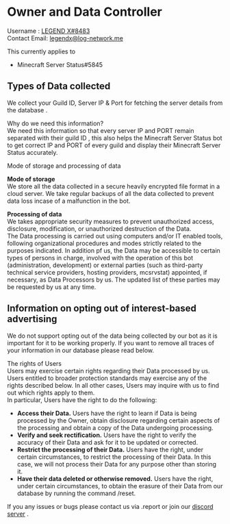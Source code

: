 
# Owner and Data Controller

Username : [LEGEND X#8483](https://discord.com/users/515812621509853205)  
Contact Email: [legendx@log-network.me](mailto:legendx@log-network.me?subject=Minecraft%20Server%20Status%20Bot%20Help)  
  
This currently applies to

-   Minecraft Server Status#5845

## Types of Data collected

We collect your Guild ID, Server IP & Port for fetching the server details from the database .  
  
Why do we need this information?  
We need this information so that every server IP and PORT remain separated with their guild ID , this also helps the Minecraft Server Status bot to get correct IP and PORT of every guild and display their Minecraft Server Status accurately.  
  
Mode of storage and processing of data  
  
**Mode of storage**  
We store all the data collected in a secure heavily encrypted file format in a cloud server. We take regular backups of all the data collected to prevent data loss incase of a malfunction in the bot.  
  
**Processing of data**  
We takes appropriate security measures to prevent unauthorized access, disclosure, modification, or unauthorized destruction of the Data.  
The Data processing is carried out using computers and/or IT enabled tools, following organizational procedures and modes strictly related to the purposes indicated. In addition pf us, the Data may be accessible to certain types of persons in charge, involved with the operation of this bot (administration, development) or external parties (such as third-party technical service providers, hosting providers, mcsrvstat) appointed, if necessary, as Data Processors by us. The updated list of these parties may be requested by us at any time.  
  

## Information on opting out of interest-based advertising

We do not support opting out of the data being collected by our bot as it is important for it to be working properly. If you want to remove all traces of your information in our database please read below.  
  
The rights of Users  
Users may exercise certain rights regarding their Data processed by us.  
Users entitled to broader protection standards may exercise any of the rights described below. In all other cases, Users may inquire with us to find out which rights apply to them.  
In particular, Users have the right to do the following:

-   **Access their Data.** Users have the right to learn if Data is being processed by the Owner, obtain disclosure regarding certain aspects of the processing and obtain a copy of the Data undergoing processing.
-   **Verify and seek rectification.** Users have the right to verify the accuracy of their Data and ask for it to be updated or corrected.
-   **Restrict the processing of their Data.** Users have the right, under certain circumstances, to restrict the processing of their Data. In this case, we will not process their Data for any purpose other than storing it.
-   **Have their data deleted or otherwise removed.** Users have the right, under certain circumstances, to obtain the erasure of their Data from our database by running the command /reset.

If you any issues or bugs please contact us via .report or join our [discord server](https://log-network.me/discord) .